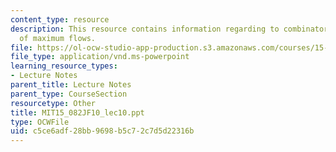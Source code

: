```yaml
---
content_type: resource
description: This resource contains information regarding to combinatorial applications
  of maximum flows.
file: https://ol-ocw-studio-app-production.s3.amazonaws.com/courses/15-082j-network-optimization-fall-2010/c5ce6adf28bb9698b5c72c7d5d22316b_MIT15_082JF10_lec10.ppt
file_type: application/vnd.ms-powerpoint
learning_resource_types:
- Lecture Notes
parent_title: Lecture Notes
parent_type: CourseSection
resourcetype: Other
title: MIT15_082JF10_lec10.ppt
type: OCWFile
uid: c5ce6adf-28bb-9698-b5c7-2c7d5d22316b
---
```

